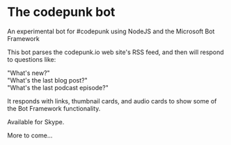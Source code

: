 # The codepunk bot
An experimental bot for #codepunk using NodeJS and the Microsoft Bot Framework

This bot parses the codepunk.io web site's RSS feed, and then will respond to questions like:

"What's new?"  
"What's the last blog post?"  
"What's the last podcast episode?"  

It responds with links, thumbnail cards, and audio cards to show some of the Bot Framework functionality.

Available for Skype.

More to come...
